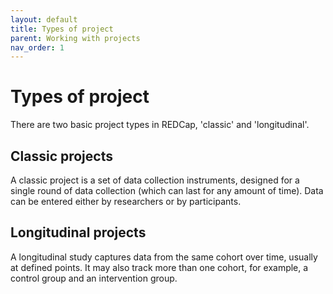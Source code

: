 ```yaml
---
layout: default
title: Types of project
parent: Working with projects
nav_order: 1
---
```


# Types of project

There are two basic project types in REDCap, 'classic' and 'longitudinal'.

## Classic projects

A classic project is a set of data collection instruments, designed for a single round of data collection (which can last for any amount of time). Data can be entered either by researchers or by participants. 

## Longitudinal projects

A longitudinal study captures data from the same cohort over time, usually at defined points. It may also track more than one cohort, for example, a control group and an intervention group.
